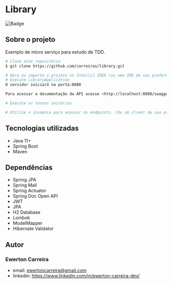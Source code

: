 # Library

![Badge](https://img.shields.io/badge/license-MIT-green?style=for-the-badge)

## Sobre o projeto

Exemplo de micro serviço para estudo de TDD.

```bash
# Clone este repositório
$ git clone https://github.com/carreiras/library.git

# Abra ou importe o projeto no IntelliJ IDEA (ou uma IDE de sua preferência)
# Execute LibraryApplication
O servidor iniciará na porta:8080

Para acessar a documentação da API acesse <http://localhost:8080/swagger-ui.html>

# Execute os testes unitários

# Utilize o insomnia para acessar os endpoints. (Ou um client de sua preferência)
```

## Tecnologias utilizadas

- Java 11+
- Spring Boot
- Maven

## Dependências

- Spring JPA
- Spring Mail
- Spring Actuator
- Spring Doc Open API
- JWT
- JPA
- H2 Database
- Lombok
- ModelMapper
- Hibernate Validator


## Autor

### Ewerton Carreira

- email: ewertoncarreira@gmail.com
- linkedin: https://www.linkedin.com/in/ewerton-carreira-dev/